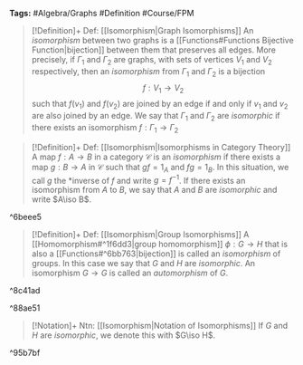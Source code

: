 **Tags:** #Algebra/Graphs #Definition #Course/FPM 

> [!Definition]+ Def: [[Isomorphism|Graph Isomorphisms]]
> An *isomorphism* between two graphs is a [[Functions#Functions Bijective Function|bijection]] between them that preserves all edges. More precisely, if $\Gamma_{1}$ and $\Gamma_{2}$ are graphs, with sets of vertices $V_{1}$ and $V_{2}$ respectively, then an *isomorphism* from $\Gamma_{1}$ and $\Gamma_{2}$ is a bijection
> $$f : V_{1}\to V_{2}$$
> such that $f(v_{1})$ and $f(v_{2})$ are joined by an edge if and only if $v_{1}$ and $v_{2}$ are also joined by an edge.
> We say that $\Gamma_{1}$ and $\Gamma_{2}$ are *isomorphic* if there exists an isomorphism $f:\Gamma_{1}\to\Gamma_{2}$

> [!Definition]+ Def: [[Isomorphism|Isomorphisms in Category Theory]]
> A map $f:A\to B$ in a category $\mathcal{C}$ is an *isomorphism* if there exists a map $g:B\to A$ in $\mathcal{C}$ such that $gf=1_{A}$ and $fg=1_{B}$.
> In this situation, we call $g$ the *inverse of $f$ and write $g=f^{-1}$. If there exists an isomorphism from $A$ to $B$, we say that $A$ and $B$ are *isomorphic* and write $A\iso B$.

^6beee5
> [!Definition]+ Def: [[Isomorphism|Group Isomorphisms]]
> A [[Homomorphism#^1f6dd3|group homomorphism]] $\phi:G\to H$ that is also a [[Functions#^6bb763|bijection]] is called an *isomorphism* of groups. In this case we say that $G$ and $H$ are *isomorphic*. An isomorphism $G\to G$ is called an *automorphism* of $G$.

^8c41ad

^88ae51
> [!Notation]+ Ntn: [[Isomorphism|Notation of Isomorphisms]]
> If $G$ and $H$ are *isomorphic*, we denote this with $G\iso H$.

^95b7bf
